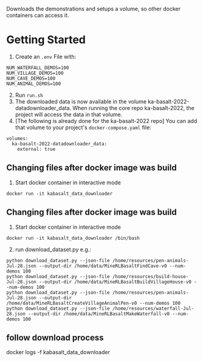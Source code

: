 Downloads the demonstrations and setups a volume, so other docker containers can access it.

# Getting Started
1. Create an `.env` File with:
```
NUM_WATERFALL_DEMOS=100 
NUM_VILLAGE_DEMOS=100 
NUM_CAVE_DEMOS=100 
NUM_ANIMAL_DEMOS=100
```
2. Run `run.sh`
3. The downloaded data is now available in the volume ka-basalt-2022-datadownloader_data. When running the core repo ka-basalt-2022, the project will access the data in that volume.
4. [The following is already done for the ka-basalt-2022 repo] You can add that volume to your project's `docker-compose.yaml` file:
```
volumes:
  ka-basalt-2022-datadownloader_data:
    external: true
```
## Changing files after docker image was build
1. Start docker container in interactive mode
```shell
docker run -it kabasalt_data_downloader
```
## Changing files after docker image was build
1. Start docker container in interactive mode
```shell
docker run -it kabasalt_data_downloader /bin/bash
```

2. run download_dataset.py e.g.: 

```shell
python download_dataset.py --json-file /home/resources/pen-animals-Jul-28.json --output-dir /home/data/MineRLBasaltFindCave-v0 --num-demos 100
python download_dataset.py --json-file /home/resources/build-house-Jul-28.json --output-dir /home/data/MineRLBasaltBuildVillageHouse-v0 --num-demos 100
python download_dataset.py --json-file /home/resources/pen-animals-Jul-28.json --output-dir /home/data/MineRLBasaltCreateVillageAnimalPen-v0 --num-demos 100
python download_dataset.py --json-file /home/resources/waterfall-Jul-28.json --output-dir /home/data/MineRLBasaltMakeWaterfall-v0 --num-demos 100
```

## follow download process
docker logs -f kabasalt_data_downloader